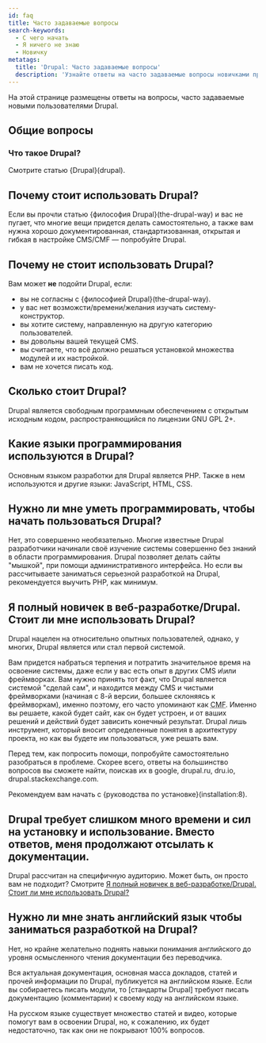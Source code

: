 ```yaml
---
id: faq
title: Часто задаваемые вопросы
search-keywords:
  - С чего начать
  - Я ничего не знаю
  - Новичку
metatags:
  title: 'Drupal: Часто задаваемые вопросы'
  description: 'Узнайте ответы на часто задаваемые вопросы новичками при изучении Drupal.'
---
```


На этой странице размещены ответы на вопросы, часто задаваемые новыми пользователями Drupal.

## Общие вопросы

### Что такое Drupal?

Смотрите статью {Drupal}(drupal).

## Почему стоит использовать Drupal?

Если вы прочли статью {философия Drupal}(the-drupal-way) и вас не пугает, что многие вещи придется делать самостоятельно, а также вам нужна хорошо документированная, стандартизованная, открытая и гибкая в настройке CMS/CMF — попробуйте Drupal.

## Почему не стоит использовать Drupal?

Вам может **не** подойти Drupal, если:

 * вы не согласны c {философией Drupal}(the-drupal-way).
 * у вас нет возможсти/времени/желания изучать систему-конструктор.
 * вы хотите систему, направленную на другую категорию пользователей.
 * вы довольны вашей текущей CMS.
 * вы считаете, что всё должно решаться установкой множества модулей и их настройкой.
 * вам не хочется писать код.

## Сколько стоит Drupal?

Drupal является свободным программным обеспечением с открытым исходным кодом, распространяющийся по лицензии GNU GPL 2+.

## Какие языки программирования используются в Drupal?

Основным языком разработки для Drupal является PHP. Также в нем используются и другие языки: JavaScript, HTML, CSS.

## Нужно ли мне уметь программировать, чтобы начать пользоваться Drupal?

Нет, это совершенно необязательно. Многие известные Drupal разработчики начинали своё изучение системы совершенно без знаний в области программирования. Drupal позволяет делать сайты "мышкой", при помощи административного интерфейса. Но если вы рассчитываете заниматься серьезной разработкой на Drupal, рекомендуется выучить PHP, как минимум.

## Я полный новичек в веб-разработке/Drupal. Стоит ли мне использовать Drupal?

Drupal нацелен на относительно опытных пользователей, однако, у многих, Drupal является или стал первой системой.

Вам придется набраться терпения и потратить значительное время на освоение системы, даже если у вас есть опыт в других CMS и\или фреймворках. Вам нужно принять тот факт, что Drupal является системой "сделай сам", и находится между CMS и чистыми фреймворками (начиная с 8-й версии, большее склоняясь к фреймворкам), именно поэтому, его часто упоминают как <abbr title="Content Management Framework">CMF</abbr>. Именно вы решаете, какой будет сайт, как он будет устроен, и от ваших решений и действий будет зависить конечный результат. Drupal лишь инструмент, который вносит определенные понятия в архитектуру проекта, но как вы будете им пользоваться, уже решать вам.

Перед тем, как попросить помощи, попробуйте самостоятельно разобраться в проблеме. Скорее всего, ответы на большинство вопросов вы сможете найти, поискав их в google, drupal.ru, dru.io, drupal.stackexchange.com.

Рекомендуем вам начать с {руководства по установке}(installation:8).

## Drupal требует слишком много времени и сил на установку и использование. Вместо ответов, меня продолжают отсылать к документации.

Drupal рассчитан на специфичную аудиторию. Может быть, он просто вам не подходит? Смотрите [Я полный новичек в веб-разработке/Drupal. Стоит ли мне использовать Drupal?](#ya-polnyy-novichek-v-veb-razrabotkedrupal-stoit-li-mne-ispolzovat-drupal)

## Нужно ли мне знать английский язык чтобы заниматься разработкой на Drupal?

Нет, но крайне желательно поднять навыки понимания английского до уровня осмысленного чтения документации без переводчика.

Вся актуальная документация, основная масса докладов, статей и прочей информации по Drupal, публикуется на английском языке. Если вы собираетесь писать модули, то [стандарты Drupal] требуют писать документацию (комментарии) к своему коду на английском языке.

На русском языке существует множество статей и видео, которые помогут вам в освоении Drupal, но, к сожалению, их будет недостаточно, так как они не покрывают 100% вопросов.
